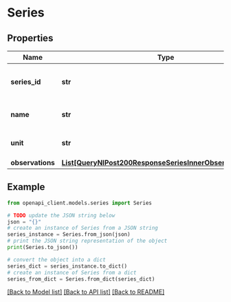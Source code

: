 # Series


## Properties

Name | Type | Description | Notes
------------ | ------------- | ------------- | -------------
**series_id** | **str** | short id for the series (optional but recommended) | [optional] 
**name** | **str** | human-friendly name for the series | 
**unit** | **str** | unit of measurement (optional) | [optional] 
**observations** | [**List[QueryNlPost200ResponseSeriesInnerObservationsInner]**](QueryNlPost200ResponseSeriesInnerObservationsInner.md) |  | 

## Example

```python
from openapi_client.models.series import Series

# TODO update the JSON string below
json = "{}"
# create an instance of Series from a JSON string
series_instance = Series.from_json(json)
# print the JSON string representation of the object
print(Series.to_json())

# convert the object into a dict
series_dict = series_instance.to_dict()
# create an instance of Series from a dict
series_from_dict = Series.from_dict(series_dict)
```
[[Back to Model list]](../README.md#documentation-for-models) [[Back to API list]](../README.md#documentation-for-api-endpoints) [[Back to README]](../README.md)



